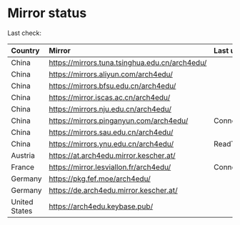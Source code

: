 <script src="./time.js"></script>
# Mirror status
Last check: <script type="text/javascript">localize(1671204090.6140282);</script>

|Country|Mirror|Last update|
|:------|:-----|:----------|
|China|https://mirrors.tuna.tsinghua.edu.cn/arch4edu/|<script type="text/javascript">localize(1671172499);</script>|
|China|https://mirrors.aliyun.com/arch4edu/|<script type="text/javascript">localize(1671086274);</script>|
|China|https://mirrors.bfsu.edu.cn/arch4edu/|<script type="text/javascript">localize(1671172499);</script>|
|China|https://mirror.iscas.ac.cn/arch4edu/|<script type="text/javascript">localize(1671172499);</script>|
|China|https://mirrors.nju.edu.cn/arch4edu/|<script type="text/javascript">localize(1671086274);</script>|
|China|https://mirrors.pinganyun.com/arch4edu/|ConnectTimeout|
|China|https://mirrors.sau.edu.cn/arch4edu/|<script type="text/javascript">localize(1671086274);</script>|
|China|https://mirrors.ynu.edu.cn/arch4edu/|ReadTimeout|
|Austria|https://at.arch4edu.mirror.kescher.at/|<script type="text/javascript">localize(1671172499);</script>|
|France|https://mirror.lesviallon.fr/arch4edu/|ConnectTimeout|
|Germany|https://pkg.fef.moe/arch4edu/|<script type="text/javascript">localize(1671172499);</script>|
|Germany|https://de.arch4edu.mirror.kescher.at/|<script type="text/javascript">localize(1671172499);</script>|
|United States|https://arch4edu.keybase.pub/|<script type="text/javascript">localize(1671129108);</script>|

<script src="./tablefilter/tablefilter.js"></script>
<script src="./table.js"></script>